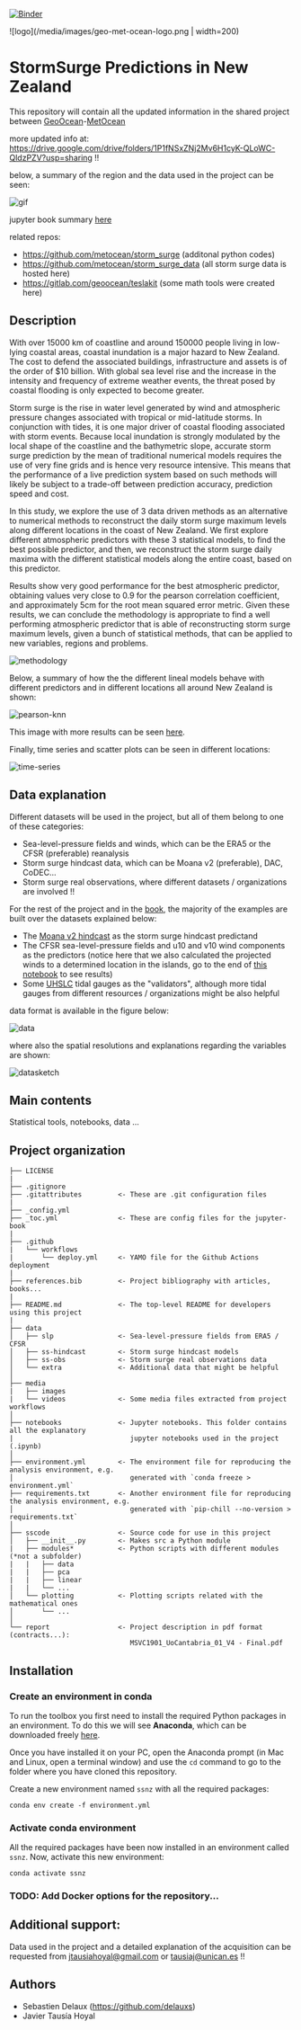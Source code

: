 [![Binder](https://mybinder.org/badge_logo.svg)](https://mybinder.org/v2/gh/javitausia/geocean-nz-ss/HEAD)

![logo](/media/images/geo-met-ocean-logo.png | width=200)

# StormSurge Predictions in New Zealand

This repository will contain all the updated information in the shared project between [GeoOcean](https://geoocean.unican.es/)-[MetOcean](https://www.metocean.co.nz/)

more updated info at: https://drive.google.com/drive/folders/1P1fNSxZNj2Mv6H1cyK-QLoWC-QldzPZV?usp=sharing !!

below, a summary of the region and the data used in the project can be seen:

![gif](/media/videos/READMEexample.gif)

jupyter book summary [here](https://javitausia.github.io/geocean-nz-ss/)

related repos:
* https://github.com/metocean/storm_surge (additonal python codes)
* https://github.com/metocean/storm_surge_data (all storm surge data is hosted here)
* https://gitlab.com/geoocean/teslakit (some math tools were created here)

## Description

With over 15000 km of coastline and around 150000 people living in low-lying coastal areas, coastal inundation is a major hazard to New Zealand. The cost to defend the associated buildings, infrastructure and assets is of the order of \$10 billion. With global sea level rise and the increase in the intensity and frequency of extreme weather events, the threat posed by coastal flooding is only expected to become greater.

Storm surge is the rise in water level generated by wind and atmospheric pressure changes associated with tropical or mid-latitude storms. In conjunction with tides, it is one major driver of coastal flooding associated with storm events. Because local inundation is strongly modulated by the local shape of the coastline and the bathymetric slope, accurate storm surge prediction by the mean of traditional numerical models requires the use of very fine grids and is hence very resource intensive. This means that the performance of a live prediction system based on such methods will likely be subject to a trade-off between prediction accuracy, prediction speed and cost.

In this study, we explore the use of 3 data driven methods as an alternative to numerical methods to reconstruct the daily storm surge maximum levels along different locations in the coast of New Zealand. We first explore different atmospheric predictors with these 3 statistical models, to find the best possible predictor, and then, we reconstruct the storm surge daily maxima with the different statistical models along the entire coast, based on this predictor.

Results show very good performance for the best atmospheric predictor, obtaining values very close to 0.9 for the pearson correlation coefficient, and approximately 5cm for the root mean squared error metric. Given these results, we can conclude the methodology is appropriate to find a well performing atmospheric predictor that is able of reconstructing storm surge maximum levels, given a bunch of statistical methods, that can be applied to new variables, regions and problems.

![methodology](/media/images/gen-methodology.png)

Below, a summary of how the the different lineal models behave with different predictors and in different locations all around New Zealand is shown:

![pearson-knn](/media/images/all-preds.png)

This image with more results can be seen [here](/notebooks/models_results.ipynb).

Finally, time series and scatter plots can be seen in different locations:

![time-series](/media/images/time-series-plot.png)

## Data explanation

Different datasets will be used in the project, but all of them belong to one of these categories:

* Sea-level-pressure fields and winds, which can be the ERA5 or the CFSR (preferable) reanalysis
* Storm surge hindcast data, which can be Moana v2 (preferable), DAC, CoDEC...
* Storm surge real observations, where different datasets / organizations are involved !!

For the rest of the project and in the [book](https://javitausia.github.io/geocean-nz-ss/), the majority of the examples are built over the datasets explained below:

* The [Moana v2 hindcast](https://github.com/metocean/storm_surge_data/tree/main/moana_hindcast_v2) as the storm surge hindcast predictand
* The CFSR sea-level-pressure fields and u10 and v10 wind components as the predictors (notice here that we also calculated the projected winds to a determined location in the islands, go to the end of [this notebook](/notebooks/data_visualization.ipynb) to see results)
* Some [UHSLC](https://uhslc.soest.hawaii.edu/) tidal gauges as the "validators", although more tidal gauges from different resources / organizations might be also helpful

data format is available in the figure below:

![data](/media/images/data-format.png)

where also the spatial resolutions and explanations regarding the variables are shown:

![datasketch](/media/images/intro-data.png)

## Main contents

Statistical tools, notebooks, data ...

## Project organization

    ├── LICENSE
    |
    ├── .gitignore
    ├── .gitattributes         <- These are .git configuration files
    |
    ├── _config.yml
    ├── _toc.yml               <- These are config files for the jupyter-book
    |
    ├── .github
    |   └── workflows
    |       └── deploy.yml     <- YAMO file for the Github Actions deployment
    |
    ├── references.bib         <- Project bibliography with articles, books...
    |
    ├── README.md              <- The top-level README for developers using this project
    |
    ├── data
    │   ├── slp                <- Sea-level-pressure fields from ERA5 / CFSR
    │   ├── ss-hindcast        <- Storm surge hindcast models
    │   ├── ss-obs             <- Storm surge real observations data
    │   └── extra              <- Additional data that might be helpful
    │
    ├── media          
    |   ├── images
    |   └── videos             <- Some media files extracted from project workflows        
    │
    ├── notebooks              <- Jupyter notebooks. This folder contains all the explanatory
    |                             jupyter notebooks used in the project (.ipynb)
    │
    ├── environment.yml        <- The environment file for reproducing the analysis environment, e.g.
    │                             generated with `conda freeze > environment.yml`
    ├── requirements.txt       <- Another environment file for reproducing the analysis environment, e.g.
    │                             generated with `pip-chill --no-version > requirements.txt`
    │
    ├── sscode                 <- Source code for use in this project
    │   ├── __init__.py        <- Makes src a Python module
    |   ├── modules*           <- Python scripts with different modules (*not a subfolder)
    |   |   ├── data
    |   |   ├── pca
    |   |   ├── linear
    |   |   └── ...
    │   └── plotting           <- Plotting scripts related with the mathematical ones
    │       └── ...
    │
    └── report                 <- Project description in pdf format (contracts...): 
                                  MSVC1901_UoCantabria_01_V4 - Final.pdf

<!---

## New Zealand bathymetry

We also downloaded the public [GEBCO](https://www.gebco.net/data_and_products/gridded_bathymetry_data/) New Zealand bathymetry data with 450 meters resolution (in longitude and latitude), in case depth data is required... example: apply depth filters to Moana v2 hindcast data, etc 

An HTML file available [here](/data/bathymetry/) was created using this bathymetry data (find [here](/data/bathymetry/) GEBCO terms of use), and [kepler.gl](https://docs.kepler.gl/docs/keplergl-jupyter)!! Below an image of how the HTML should look like:

![bathy](/media/images/nz_bathy.png)

-->

## Installation

### Create an environment in conda

To run the toolbox you first need to install the required Python packages in an environment. To do this we will see **Anaconda**, which can be downloaded freely [here](https://www.anaconda.com/download/).

Once you have installed it on your PC, open the Anaconda prompt (in Mac and Linux, open a terminal window) and use the `cd` command to go to the folder where you have cloned this repository.

Create a new environment named `ssnz` with all the required packages:

```
conda env create -f environment.yml
```

### Activate conda environment

All the required packages have been now installed in an environment called `ssnz`. Now, activate this new environment:

```
conda activate ssnz
```

### TODO: Add Docker options for the repository...

## Additional support:

Data used in the project and a detailed explanation of the acquisition can be requested from jtausiahoyal@gmail.com or tausiaj@unican.es !!

## Authors

* Sebastien Delaux (https://github.com/delauxs)
* Javier Tausía Hoyal

